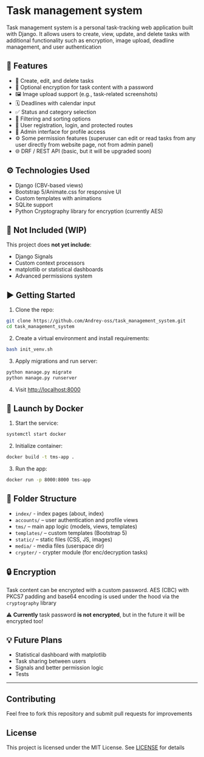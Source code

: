 # Task management system

Task management system is a personal task-tracking web application built with Django. It allows users to create, view, update, and delete tasks with additional functionality such as encryption, image upload, deadline management, and user authentication

## 🔧 Features

- 📝 Create, edit, and delete tasks
- 🔐 Optional encryption for task content with a password
- 🖼️ Image upload support (e.g., task-related screenshots)
- 🗓️ Deadlines with calendar input
- ✅ Status and category selection
- 🔎 Filtering and sorting options
- 👤 User registration, login, and protected routes
- 🧩 Admin interface for profile access
- ⚙️ Some permission features (superuser can edit or read tasks from any user directly from website page, not from admin panel)
- 🌐 DRF / REST API (basic, but it will be upgraded soon)

## ⚙️ Technologies Used

- Django (CBV-based views)
- Bootstrap 5/Animate.css for responsive UI
- Custom templates with animations
- SQLite support
- Python Cryptography library for encryption (currently AES)

## 🚫 Not Included (WIP)

This project does **not yet include**:
- Django Signals
- Custom context processors
- matplotlib or statistical dashboards
- Advanced permissions system

## ▶️ Getting Started

1. Clone the repo:
```bash
git clone https://github.com/Andrey-oss/task_management_system.git
cd task_management_system
```

2. Create a virtual environment and install requirements:
```bash
bash init_venv.sh
```

3. Apply migrations and run server:
```bash
python manage.py migrate
python manage.py runserver
```

4. Visit [http://localhost:8000](http://localhost:8000)

## 🐳 Launch by Docker

1. Start the service:
```bash
systemctl start docker
```

2. Initialize container:
```bash
docker build -t tms-app .
```

3. Run the app:
```bash
docker run -p 8000:8000 tms-app
```

## 📁 Folder Structure

- `index/` - index pages (about, index)
- `accounts/` – user authentication and profile views
- `tms/` – main app logic (models, views, templates)
- `templates/` – custom templates (Bootstrap 5)
- `static/` – static files (CSS, JS, images)
- `media/` - media files (userspace dir)
- `crypter/` - crypter module (for enc/decryption tasks)

## 🔒 Encryption

Task content can be encrypted with a custom password. AES (CBC) with PKCS7 padding and base64 encoding is used under the hood via the `cryptography` library

⚠️ **Currently** task password **is not encrypted**, but in the future it will be encrypted too!

## 💡 Future Plans

- Statistical dashboard with matplotlib
- Task sharing between users
- Signals and better permission logic
- Tests

---

## Contributing
Feel free to fork this repository and submit pull requests for improvements

## License
This project is licensed under the MIT License. See [LICENSE](LICENSE) for details
